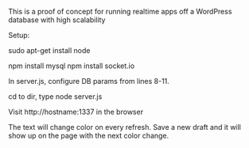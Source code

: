 This is a proof of concept for running realtime apps off a WordPress database with high scalability

Setup:

sudo apt-get install node

npm install mysql
npm install socket.io

In server.js, configure DB params from lines 8-11.

cd to dir, type node server.js

Visit http://hostname:1337 in the browser

The text will change color on every refresh. Save a new draft and it will show up on the page with the next color change.